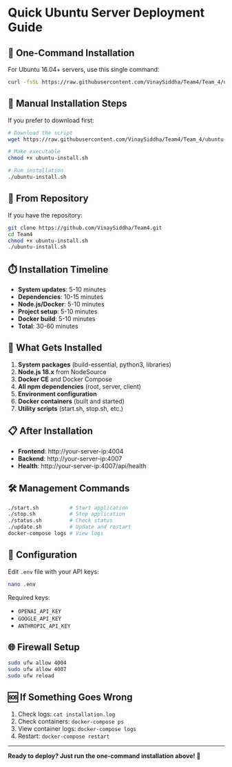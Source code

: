 # Quick Ubuntu Server Deployment Guide

## 🚀 One-Command Installation

For Ubuntu 16.04+ servers, use this single command:

```bash
curl -fsSL https://raw.githubusercontent.com/VinaySiddha/Team4/Team_4/ubuntu-install.sh | bash
```

## 🔧 Manual Installation Steps

If you prefer to download first:

```bash
# Download the script
wget https://raw.githubusercontent.com/VinaySiddha/Team4/Team_4/ubuntu-install.sh

# Make executable
chmod +x ubuntu-install.sh

# Run installation
./ubuntu-install.sh
```

## 📁 From Repository

If you have the repository:

```bash
git clone https://github.com/VinaySiddha/Team4.git
cd Team4
chmod +x ubuntu-install.sh
./ubuntu-install.sh
```

## ⏱️ Installation Timeline

- **System updates**: 5-10 minutes
- **Dependencies**: 10-15 minutes  
- **Node.js/Docker**: 5-10 minutes
- **Project setup**: 5-10 minutes
- **Docker build**: 5-10 minutes
- **Total**: 30-60 minutes

## 🎯 What Gets Installed

1. **System packages** (build-essential, python3, libraries)
2. **Node.js 18.x** from NodeSource
3. **Docker CE** and Docker Compose
4. **All npm dependencies** (root, server, client)
5. **Environment configuration**
6. **Docker containers** (built and started)
7. **Utility scripts** (start.sh, stop.sh, etc.)

## 📋 After Installation

- **Frontend**: http://your-server-ip:4004
- **Backend**: http://your-server-ip:4007  
- **Health**: http://your-server-ip:4007/api/health

## 🛠️ Management Commands

```bash
./start.sh          # Start application
./stop.sh           # Stop application  
./status.sh         # Check status
./update.sh         # Update and restart
docker-compose logs # View logs
```

## 🔐 Configuration

Edit `.env` file with your API keys:
```bash
nano .env
```

Required keys:
- `OPENAI_API_KEY`
- `GOOGLE_API_KEY` 
- `ANTHROPIC_API_KEY`

## 🌐 Firewall Setup

```bash
sudo ufw allow 4004
sudo ufw allow 4007
sudo ufw reload
```

## 🆘 If Something Goes Wrong

1. Check logs: `cat installation.log`
2. Check containers: `docker-compose ps`
3. View container logs: `docker-compose logs`
4. Restart: `docker-compose restart`

---

**Ready to deploy? Just run the one-command installation above! 🚀**